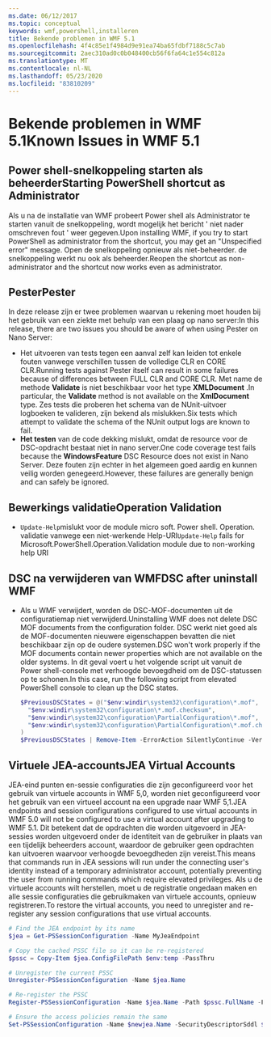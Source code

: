 ```yaml
---
ms.date: 06/12/2017
ms.topic: conceptual
keywords: wmf,powershell,installeren
title: Bekende problemen in WMF 5.1
ms.openlocfilehash: 4f4c85e1f4984d9e91ea74ba65fdbf7188c5c7ab
ms.sourcegitcommit: 2aec310ad0c0b048400cb56f6fa64c1e554c812a
ms.translationtype: MT
ms.contentlocale: nl-NL
ms.lasthandoff: 05/23/2020
ms.locfileid: "83810209"
---
```

# <a name="known-issues-in-wmf-51"></a><span data-ttu-id="8894f-103">Bekende problemen in WMF 5.1</span><span class="sxs-lookup"><span data-stu-id="8894f-103">Known Issues in WMF 5.1</span></span>

## <a name="starting-powershell-shortcut-as-administrator"></a><span data-ttu-id="8894f-104">Power shell-snelkoppeling starten als beheerder</span><span class="sxs-lookup"><span data-stu-id="8894f-104">Starting PowerShell shortcut as Administrator</span></span>

<span data-ttu-id="8894f-105">Als u na de installatie van WMF probeert Power shell als Administrator te starten vanuit de snelkoppeling, wordt mogelijk het bericht ' niet nader omschreven fout ' weer gegeven.</span><span class="sxs-lookup"><span data-stu-id="8894f-105">Upon installing WMF, if you try to start PowerShell as administrator from the shortcut, you may get an "Unspecified error" message.</span></span> <span data-ttu-id="8894f-106">Open de snelkoppeling opnieuw als niet-beheerder. de snelkoppeling werkt nu ook als beheerder.</span><span class="sxs-lookup"><span data-stu-id="8894f-106">Reopen the shortcut as non-administrator and the shortcut now works even as administrator.</span></span>

## <a name="pester"></a><span data-ttu-id="8894f-107">Pester</span><span class="sxs-lookup"><span data-stu-id="8894f-107">Pester</span></span>

<span data-ttu-id="8894f-108">In deze release zijn er twee problemen waarvan u rekening moet houden bij het gebruik van een ziekte met behulp van een plaag op nano server:</span><span class="sxs-lookup"><span data-stu-id="8894f-108">In this release, there are two issues you should be aware of when using Pester on Nano Server:</span></span>

- <span data-ttu-id="8894f-109">Het uitvoeren van tests tegen een aanval zelf kan leiden tot enkele fouten vanwege verschillen tussen de volledige CLR en CORE CLR.</span><span class="sxs-lookup"><span data-stu-id="8894f-109">Running tests against Pester itself can result in some failures because of differences between FULL CLR and CORE CLR.</span></span> <span data-ttu-id="8894f-110">Met name de methode **Validate** is niet beschikbaar voor het type **XMLDocument** .</span><span class="sxs-lookup"><span data-stu-id="8894f-110">In particular, the **Validate** method is not available on the **XmlDocument** type.</span></span> <span data-ttu-id="8894f-111">Zes tests die proberen het schema van de NUnit-uitvoer logboeken te valideren, zijn bekend als mislukken.</span><span class="sxs-lookup"><span data-stu-id="8894f-111">Six tests which attempt to validate the schema of the NUnit output logs are known to fail.</span></span>
- <span data-ttu-id="8894f-112">**Het testen** van de code dekking mislukt, omdat de resource voor de DSC-opdracht bestaat niet in nano server.</span><span class="sxs-lookup"><span data-stu-id="8894f-112">One code coverage test fails because the **WindowsFeature** DSC Resource does not exist in Nano Server.</span></span> <span data-ttu-id="8894f-113">Deze fouten zijn echter in het algemeen goed aardig en kunnen veilig worden genegeerd.</span><span class="sxs-lookup"><span data-stu-id="8894f-113">However, these failures are generally benign and can safely be ignored.</span></span>

## <a name="operation-validation"></a><span data-ttu-id="8894f-114">Bewerkings validatie</span><span class="sxs-lookup"><span data-stu-id="8894f-114">Operation Validation</span></span>

- <span data-ttu-id="8894f-115">`Update-Help`mislukt voor de module micro soft. Power shell. Operation. validatie vanwege een niet-werkende Help-URI</span><span class="sxs-lookup"><span data-stu-id="8894f-115">`Update-Help` fails for Microsoft.PowerShell.Operation.Validation module due to non-working help URI</span></span>

## <a name="dsc-after-uninstall-wmf"></a><span data-ttu-id="8894f-116">DSC na verwijderen van WMF</span><span class="sxs-lookup"><span data-stu-id="8894f-116">DSC after uninstall WMF</span></span>

- <span data-ttu-id="8894f-117">Als u WMF verwijdert, worden de DSC-MOF-documenten uit de configuratiemap niet verwijderd.</span><span class="sxs-lookup"><span data-stu-id="8894f-117">Uninstalling WMF does not delete DSC MOF documents from the configuration folder.</span></span> <span data-ttu-id="8894f-118">DSC werkt niet goed als de MOF-documenten nieuwere eigenschappen bevatten die niet beschikbaar zijn op de oudere systemen.</span><span class="sxs-lookup"><span data-stu-id="8894f-118">DSC won't work properly if the MOF documents contain newer properties which are not available on the older systems.</span></span> <span data-ttu-id="8894f-119">In dit geval voert u het volgende script uit vanuit de Power shell-console met verhoogde bevoegdheid om de DSC-statussen op te schonen.</span><span class="sxs-lookup"><span data-stu-id="8894f-119">In this case, run the following script from elevated PowerShell console to clean up the DSC states.</span></span>

  ```powershell
  $PreviousDSCStates = @("$env:windir\system32\configuration\*.mof",
    "$env:windir\system32\configuration\*.mof.checksum",
    "$env:windir\system32\configuration\PartialConfiguration\*.mof",
    "$env:windir\system32\configuration\PartialConfiguration\*.mof.checksum"
  )
  $PreviousDSCStates | Remove-Item -ErrorAction SilentlyContinue -Verbose
  ```

## <a name="jea-virtual-accounts"></a><span data-ttu-id="8894f-120">Virtuele JEA-accounts</span><span class="sxs-lookup"><span data-stu-id="8894f-120">JEA Virtual Accounts</span></span>

<span data-ttu-id="8894f-121">JEA-eind punten en-sessie configuraties die zijn geconfigureerd voor het gebruik van virtuele accounts in WMF 5,0, worden niet geconfigureerd voor het gebruik van een virtueel account na een upgrade naar WMF 5,1.</span><span class="sxs-lookup"><span data-stu-id="8894f-121">JEA endpoints and session configurations configured to use virtual accounts in WMF 5.0 will not be configured to use a virtual account after upgrading to WMF 5.1.</span></span> <span data-ttu-id="8894f-122">Dit betekent dat de opdrachten die worden uitgevoerd in JEA-sessies worden uitgevoerd onder de identiteit van de gebruiker in plaats van een tijdelijk beheerders account, waardoor de gebruiker geen opdrachten kan uitvoeren waarvoor verhoogde bevoegdheden zijn vereist.</span><span class="sxs-lookup"><span data-stu-id="8894f-122">This means that commands run in JEA sessions will run under the connecting user's identity instead of a temporary administrator account, potentially preventing the user from running commands which require elevated privileges.</span></span> <span data-ttu-id="8894f-123">Als u de virtuele accounts wilt herstellen, moet u de registratie ongedaan maken en alle sessie configuraties die gebruikmaken van virtuele accounts, opnieuw registreren.</span><span class="sxs-lookup"><span data-stu-id="8894f-123">To restore the virtual accounts, you need to unregister and re-register any session configurations that use virtual accounts.</span></span>

```powershell
# Find the JEA endpoint by its name
$jea = Get-PSSessionConfiguration -Name MyJeaEndpoint

# Copy the cached PSSC file so it can be re-registered
$pssc = Copy-Item $jea.ConfigFilePath $env:temp -PassThru

# Unregister the current PSSC
Unregister-PSSessionConfiguration -Name $jea.Name

# Re-register the PSSC
Register-PSSessionConfiguration -Name $jea.Name -Path $pssc.FullName -Force

# Ensure the access policies remain the same
Set-PSSessionConfiguration -Name $newjea.Name -SecurityDescriptorSddl $jea.SecurityDescriptorSddl
```
